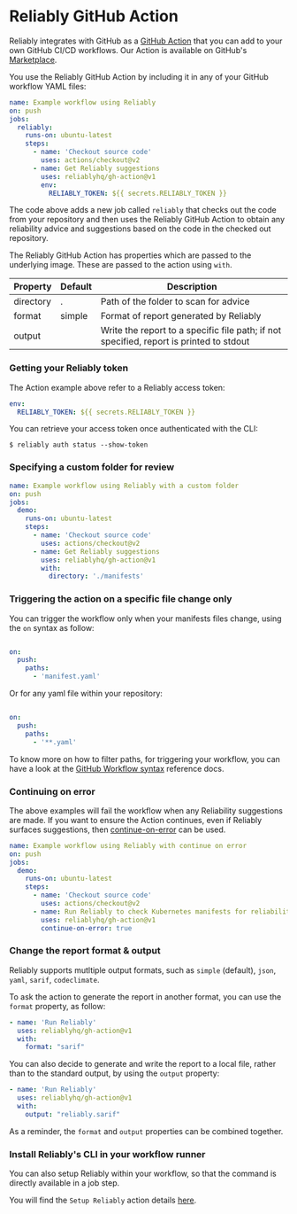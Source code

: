 # Reliably GitHub Action

Reliably integrates with GitHub as a [GitHub Action][gh-action] that you can add to your own GitHub CI/CD workflows. Our Action is available on GitHub's [Marketplace][view-on-marketplace].

[gh-action]: https://github.com/features/actions
[view-on-marketplace]: https://github.com/marketplace/actions/reliably-github-action



You use the Reliably GitHub Action by including it in any of your GitHub workflow
YAML files:

```yaml
name: Example workflow using Reliably
on: push
jobs:
  reliably:
    runs-on: ubuntu-latest
    steps:
      - name: 'Checkout source code'
        uses: actions/checkout@v2
      - name: Get Reliably suggestions
        uses: reliablyhq/gh-action@v1
        env:
          RELIABLY_TOKEN: ${{ secrets.RELIABLY_TOKEN }}
```
The code above adds a new job called `reliably` that checks out the code from your repository and then uses the Reliably GitHub Action to obtain any reliability advice and suggestions based on the code in the checked out repository.

The Reliably GitHub Action has properties which are passed to the underlying image.
These are passed to the action using `with`.

| Property | Default | Description |
| --- | --- | --- |
| directory | . | Path of the folder to scan for advice |
| format | simple | Format of report generated by Reliably |
| output | | Write the report to a specific file path; if not specified, report is printed to stdout |


### Getting your Reliably token

The Action example above refer to a Reliably access token:

```yaml
env:
  RELIABLY_TOKEN: ${{ secrets.RELIABLY_TOKEN }}
```

You can retrieve your access token once authenticated with the CLI:
```
$ reliably auth status --show-token
```

### Specifying a custom folder for review

```yaml
name: Example workflow using Reliably with a custom folder
on: push
jobs:
  demo:
    runs-on: ubuntu-latest
    steps:
      - name: 'Checkout source code'
        uses: actions/checkout@v2
      - name: Get Reliably suggestions
        uses: reliablyhq/gh-action@v1
        with:
          directory: './manifests'
```

### Triggering the action on a specific file change only

You can trigger the workflow only when your manifests files change,
using the `on` syntax as follow:

```yaml

on:
  push:
    paths:
      - 'manifest.yaml'
```

Or for any yaml file within your repository:

```yaml

on:
  push:
    paths:
      - '**.yaml'
```

To know more on how to filter paths, for triggering your workflow,
you can have a look at the [GitHub Workflow syntax](https://docs.github.com/en/free-pro-team@latest/actions/reference/workflow-syntax-for-github-actions#onpushpull_requestpaths) reference docs.


### Continuing on error

The above examples will fail the workflow when any Reliability suggestions are made.
If you want to ensure the Action continues, even if Reliably surfaces suggestions,
then [continue-on-error](https://docs.github.com/en/actions/reference/workflow-syntax-for-github-actions#jobsjob_idstepscontinue-on-error) can be used.


```yaml
name: Example workflow using Reliably with continue on error
on: push
jobs:
  demo:
    runs-on: ubuntu-latest
    steps:
      - name: 'Checkout source code'
        uses: actions/checkout@v2
      - name: Run Reliably to check Kubernetes manifests for reliability advice
        uses: reliablyhq/gh-action@v1
        continue-on-error: true
```


### Change the report format & output

Reliably supports mutltiple output formats, such as `simple` (default),
`json`, `yaml`, `sarif`, `codeclimate`.

To ask the action to generate the report in another format, you can
use the `format` property, as follow:

```yaml
- name: 'Run Reliably'
  uses: reliablyhq/gh-action@v1
  with:
    format: "sarif"
```

You can also decide to generate and write the report to a local file,
rather than to the standard output, by using the `output` property:

```yaml
- name: 'Run Reliably'
  uses: reliablyhq/gh-action@v1
  with:
    output: "reliably.sarif"
```

As a reminder, the `format` and `output` properties can be combined together.

### Install Reliably's CLI in your workflow runner

You can also setup Reliably within your workflow, so that the command
is directly available in a job step.

You will find the `Setup Reliably` action details [here](https://github.com/reliablyhq/gh-action/tree/main/setup).